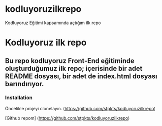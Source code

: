 # kodluyoruzilkrepo
Kodluyoruz Eğitimi kapsamında açtığım ilk repo

# Kodluyoruz ilk repo

## Bu repo kodluyoruz Front-End eğitiminde oluşturduğumuz ilk repo; içerisinde bir adet README dosyası, bir adet de index.html dosyası barındırıyor.

### Installation

Öncelikle projeyi clonelayın. (https://github.com/stpkts/kodluyoruzilkrepo)

[Github repom] (https://github.com/stpkts/kodluyoruzilkrepo)
